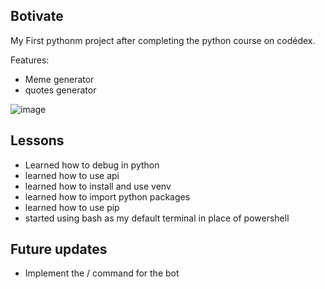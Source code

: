 ## Botivate
 My First pythonm project after completing the python course on codédex. 

 Features:
- Meme generator
- quotes generator

![image](https://github.com/sametj/ChatBot/assets/102891262/94d53cdf-56af-4d91-817c-bd8f139c8fd1)



## Lessons
- Learned how to debug in python
- learned how to use api
- learned how to install and use venv
- learned how to import python packages
- learned how to use pip
- started using bash as my default terminal in place of powershell

## Future updates
  - Implement  the / command for the bot
 

